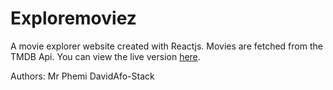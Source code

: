 # Exploremoviez

A movie explorer website created with Reactjs. Movies are fetched from the TMDB Api.
You can view the live version [here](https://exploremoviez.netlify.com/).

Authors: Mr Phemi
         DavidAfo-Stack
